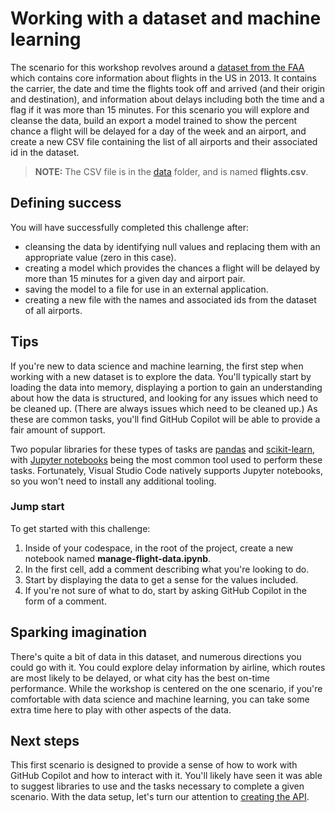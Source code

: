 # Working with a dataset and machine learning

The scenario for this workshop revolves around a [dataset from the FAA](../data/flights.csv) which contains core information about flights in the US in 2013. It contains the carrier, the date and time the flights took off and arrived (and their origin and destination), and information about delays including both the time and a flag if it was more than 15 minutes. For this scenario you will explore and cleanse the data, build an export a model trained to show the percent chance a flight will be delayed for a day of the week and an airport, and create a new CSV file containing the list of all airports and their associated id in the dataset.

> **NOTE:** The CSV file is in the [data](../data/) folder, and is named **flights.csv**.

## Defining success

You will have successfully completed this challenge after:

- cleansing the data by identifying null values and replacing them with an appropriate value (zero in this case).
- creating a model which provides the chances a flight will be delayed by more than 15 minutes for a given day and airport pair.
- saving the model to a file for use in an external application.
- creating a new file with the names and associated ids from the dataset of all airports.

## Tips

If you're new to data science and machine learning, the first step when working with a new dataset is to explore the data. You'll typically start by loading the data into memory, displaying a portion to gain an understanding about how the data is structured, and looking for any issues which need to be cleaned up. (There are always issues which need to be cleaned up.) As these are common tasks, you'll find GitHub Copilot will be able to provide a fair amount of support.

Two popular libraries for these types of tasks are [pandas](https://pandas.pydata.org/docs/getting_started/intro_tutorials/index.html) and [scikit-learn](https://scikit-learn.org/stable/), with [Jupyter notebooks](https://code.visualstudio.com/docs/datascience/jupyter-notebooks) being the most common tool used to perform these tasks. Fortunately, Visual Studio Code natively supports Jupyter notebooks, so you won't need to install any additional tooling.

### Jump start

To get started with this challenge:

1. Inside of your codespace, in the root of the project, create a new notebook named **manage-flight-data.ipynb**.
2. In the first cell, add a comment describing what you're looking to do.
3. Start by displaying the data to get a sense for the values included.
4. If you're not sure of what to do, start by asking GitHub Copilot in the form of a comment.

## Sparking imagination

There's quite a bit of data in this dataset, and numerous directions you could go with it. You could explore delay information by airline, which routes are most likely to be delayed, or what city has the best on-time performance. While the workshop is centered on the one scenario, if you're comfortable with data science and machine learning, you can take some extra time here to play with other aspects of the data.

## Next steps

This first scenario is designed to provide a sense of how to work with GitHub Copilot and how to interact with it. You'll likely have seen it was able to suggest libraries to use and the tasks necessary to complete a given scenario. With the data setup, let's turn our attention to [creating the API](./2-create-api.md).

